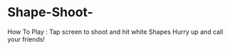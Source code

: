 # Shape-Shoot-

How To Play : Tap screen to shoot and hit white Shapes
Hurry up and call your friends!
